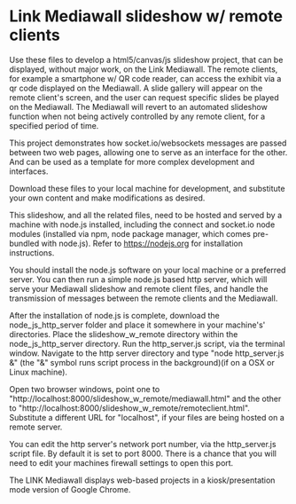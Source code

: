 # Link Mediawall slideshow w/ remote clients

Use these files to develop a html5/canvas/js slideshow project, that can be displayed, without major work, on the Link Mediawall.  The remote clients, for example a smartphone w/ QR code reader, can access the exhibit via a qr code displayed on the Mediawall.  A slide gallery will appear on the remote client's screen, and the user can request specific slides be played on the Mediawall.  The Mediawall will revert to an automated slideshow function when not being actively controlled by any remote client, for a specified period of time.

This project demonstrates how socket.io/websockets messages are passed between two web pages, allowing one to serve as an interface for the other. And can be used as a template for more complex development and interfaces.

Download these files to your local machine for development, and substitute your own content and make modifications as desired.

This slideshow, and all the related files, need to be hosted and served by a machine with node.js installed, including the connect and socket.io node modules (installed via npm, node package manager, which comes pre-bundled with node.js). Refer to https://nodejs.org for installation instructions.

You should install the node.js software on your local machine or a preferred server.  You can then run a simple node.js based http server, which will serve your Mediawall slideshow and remote client files, and handle the transmission of messages between the remote clients and the Mediawall.

After the installation of node.js is complete, download the node_js_http_server folder and place it somewhere in your machine's' directories. Place the slideshow_w_remote directory within the node_js_http_server directory. Run the http_server.js script, via the terminal window.  Navigate to the http server directory and type "node http_server.js &" (the "&" symbol runs script process in the background)(if on a OSX or Linux machine). 

Open two browser windows, point one to "http://localhost:8000/slideshow_w_remote/mediawall.html" and the other to "http://localhost:8000/slideshow_w_remote/remoteclient.html". Substitute a different URL for "localhost", if your files are being hosted on a remote server.

You can edit the http server's network port number, via the http_server.js script file.  By default it is set to port 8000. There is a chance that you will need to edit your machines firewall settings to open this port.

The LINK Mediawall displays web-based projects in a kiosk/presentation mode version of Google Chrome.




